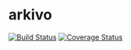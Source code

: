 arkivo
======
[![Build Status](https://travis-ci.org/inukshuk/arkivo.svg?branch=master)](https://travis-ci.org/inukshuk/arkivo)
[![Coverage Status](https://img.shields.io/coveralls/inukshuk/arkivo.svg)](https://coveralls.io/r/inukshuk/arkivo?branch=master)

